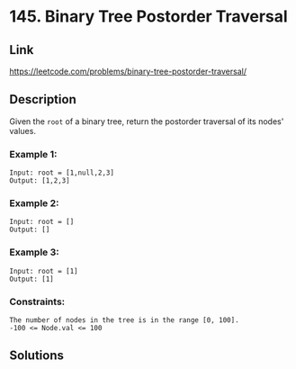 # 145. Binary Tree Postorder Traversal

## Link
https://leetcode.com/problems/binary-tree-postorder-traversal/

## Description

Given the `root` of a binary tree, return the postorder traversal of its nodes' values.

### Example 1:
```
Input: root = [1,null,2,3]
Output: [1,2,3]
```

### Example 2:
```
Input: root = []
Output: []
```

### Example 3:
```
Input: root = [1]
Output: [1]
```
 
### Constraints:
```
The number of nodes in the tree is in the range [0, 100].
-100 <= Node.val <= 100
```

## Solutions
